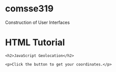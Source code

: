 # comsse319
Construction of User Interfaces


<body>
    <h1>HTML Tutorial</h1>
    
    <h2>JavaScript Geolocation</h2>

    <p>Click the button to get your coordinates.</p>

<!--     <button onclick="getLocation()">Try It</button> -->
    
    
<!--     <p id="demo"></p>

    <script>
    const x = document.getElementById("demo");

    function getLocation() {
      try {
        navigator.geolocation.getCurrentPosition(showPosition);
      } catch {
        x.innerHTML = err;
      }
    }

    function showPosition(position) {
      x.innerHTML = "Latitude: " + position.coords.latitude + 
      "<br>Longitude: " + position.coords.longitude;
    }
    </script> -->
    
